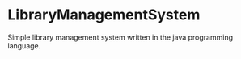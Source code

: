 # LibraryManagementSystem
Simple library management system written in the java programming language.
